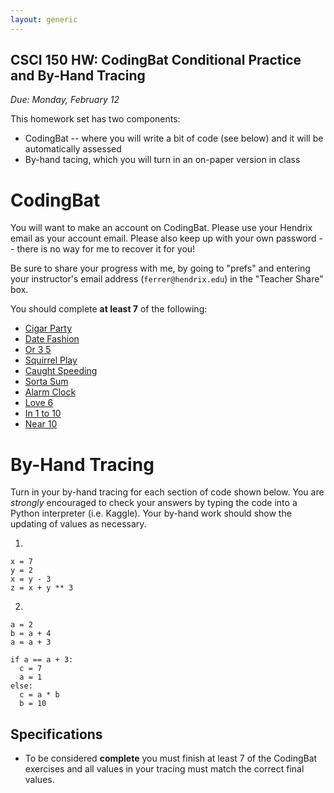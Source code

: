 ```yaml
---
layout: generic
---
```


CSCI 150 HW: CodingBat Conditional Practice and By-Hand Tracing
-----------------------------------------------

*Due: Monday, February 12*

This homework set has two components:
* CodingBat -- where you will write a bit of code (see below) and it will be automatically assessed
* By-hand tacing, which you will turn in an on-paper version in class

# CodingBat

You will want to make an account on CodingBat. Please use your Hendrix email as your account email.
Please also keep up with your own password -- there is no way for me to recover it for you!

Be sure to share your progress with me, by going to "prefs" and entering
your instructor's email address (`ferrer@hendrix.edu`) in the "Teacher Share" box.

You should complete **at least 7** of the following:

- [Cigar Party](https://codingbat.com/prob/p195669)
- [Date Fashion](https://codingbat.com/prob/p129125)
- [Or 3 5](https://codingbat.com/prob/p288587?parent=/home/ferrer@hendrix.edu)
- [Squirrel Play](https://codingbat.com/prob/p135815)
- [Caught Speeding](https://codingbat.com/prob/p137202)
- [Sorta Sum](https://codingbat.com/prob/p116620)
- [Alarm Clock](https://codingbat.com/prob/p119867)
- [Love 6](https://codingbat.com/prob/p100958)
- [In 1 to 10](https://codingbat.com/prob/p158497)
- [Near 10](https://codingbat.com/prob/p165321)

# By-Hand Tracing

Turn in your by-hand tracing for each section of code shown below. You are *strongly* encouraged to check your answers
by typing the code into a Python interpreter (i.e. Kaggle). Your by-hand work should show the updating of values as necessary.

1.

    x = 7
    y = 2
    x = y - 3
    z = x + y ** 3


 2.

    a = 2
    b = a + 4
    a = a + 3

    if a == a + 3:
      c = 7
      a = 1
    else:
      c = a * b
      b = 10


## Specifications

- To be considered **complete** you must finish at least 7 of the CodingBat exercises and all values in your tracing must match the correct final values.
